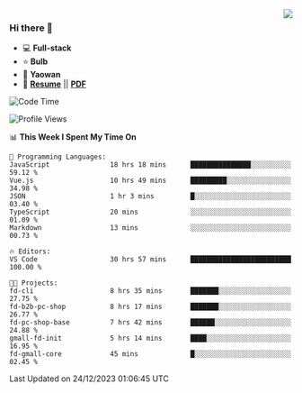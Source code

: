 <img align="right" src="https://github-readme-stats.vercel.app/api?username=LolipopJ&show_icons=true&count_private=true&hide_title=true&include_all_commits=true&theme=vue">

### Hi there 👋

- :computer: **Full-stack**
- :star: **Bulb**
- :pill: **Yaowan**
- :milky_way: [**Resume**](https://lolipopj.github.io/resume/) || [**PDF**](https://cdn.jsdelivr.net/gh/lolipopj/resume/export/resume-en.pdf)

<!--START_SECTION:waka-->
![Code Time](http://img.shields.io/badge/Code%20Time-1%2C862%20hrs%2016%20mins-blue)

![Profile Views](http://img.shields.io/badge/Profile%20Views-0-blue)

📊 **This Week I Spent My Time On** 

```text
💬 Programming Languages: 
JavaScript               18 hrs 18 mins      ███████████████░░░░░░░░░░   59.12 % 
Vue.js                   10 hrs 49 mins      █████████░░░░░░░░░░░░░░░░   34.98 % 
JSON                     1 hr 3 mins         █░░░░░░░░░░░░░░░░░░░░░░░░   03.40 % 
TypeScript               20 mins             ░░░░░░░░░░░░░░░░░░░░░░░░░   01.09 % 
Markdown                 13 mins             ░░░░░░░░░░░░░░░░░░░░░░░░░   00.73 % 

🔥 Editors: 
VS Code                  30 hrs 57 mins      █████████████████████████   100.00 % 

🐱‍💻 Projects: 
fd-cli                   8 hrs 35 mins       ███████░░░░░░░░░░░░░░░░░░   27.75 % 
fd-b2b-pc-shop           8 hrs 17 mins       ███████░░░░░░░░░░░░░░░░░░   26.77 % 
fd-pc-shop-base          7 hrs 42 mins       ██████░░░░░░░░░░░░░░░░░░░   24.88 % 
gmall-fd-init            5 hrs 14 mins       ████░░░░░░░░░░░░░░░░░░░░░   16.95 % 
fd-gmall-core            45 mins             █░░░░░░░░░░░░░░░░░░░░░░░░   02.45 % 
```


 Last Updated on 24/12/2023 01:06:45 UTC
<!--END_SECTION:waka-->
